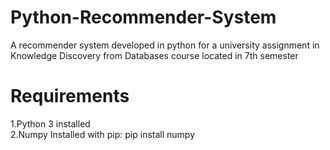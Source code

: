 # Python-Recommender-System
A recommender system developed in python for a university assignment in Knowledge Discovery from Databases course located in 7th semester
# Requirements
1.Python 3 installed <br />
2.Numpy Installed with pip: pip install numpy
